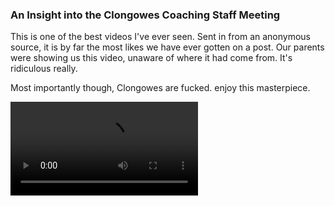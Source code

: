 <html>
<body>
  <h3>An Insight into the Clongowes Coaching Staff Meeting</h3>
  <p>This is one of the best videos I've ever seen. Sent in from an anonymous source, it is by far the most likes we have ever gotten on a post. Our parents were showing us this video, unaware of where it had come from. It's ridiculous really.</p>
  <p>Most importantly though, Clongowes are fucked. enjoy this masterpiece.</p>
  <video>
    <source src="/video-1583606595.mp4" type="video/mp4">
    <source src="/" type="video/webm"></video>
</body>
</html>
